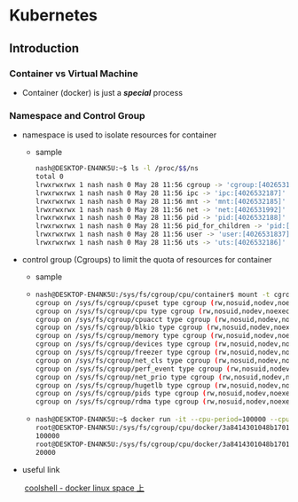 # Kubernetes

## Introduction

### Container vs Virtual Machine

- Container (docker) is just a ***special*** process

### Namespace and Control Group

- namespace is used to isolate resources for container

  - sample

    ```bash
    nash@DESKTOP-EN4NK5U:~$ ls -l /proc/$$/ns
    total 0
    lrwxrwxrwx 1 nash nash 0 May 28 11:56 cgroup -> 'cgroup:[4026531835]'
    lrwxrwxrwx 1 nash nash 0 May 28 11:56 ipc -> 'ipc:[4026532187]'
    lrwxrwxrwx 1 nash nash 0 May 28 11:56 mnt -> 'mnt:[4026532185]'
    lrwxrwxrwx 1 nash nash 0 May 28 11:56 net -> 'net:[4026531992]'
    lrwxrwxrwx 1 nash nash 0 May 28 11:56 pid -> 'pid:[4026532188]'
    lrwxrwxrwx 1 nash nash 0 May 28 11:56 pid_for_children -> 'pid:[4026532188]'
    lrwxrwxrwx 1 nash nash 0 May 28 11:56 user -> 'user:[4026531837]'
    lrwxrwxrwx 1 nash nash 0 May 28 11:56 uts -> 'uts:[4026532186]'
    ```

- control group (Cgroups) to limit the quota of resources for container

  - sample

  - ```bash
    nash@DESKTOP-EN4NK5U:/sys/fs/cgroup/cpu/container$ mount -t cgroup
    cgroup on /sys/fs/cgroup/cpuset type cgroup (rw,nosuid,nodev,noexec,relatime,cpuset)
    cgroup on /sys/fs/cgroup/cpu type cgroup (rw,nosuid,nodev,noexec,relatime,cpu)
    cgroup on /sys/fs/cgroup/cpuacct type cgroup (rw,nosuid,nodev,noexec,relatime,cpuacct)
    cgroup on /sys/fs/cgroup/blkio type cgroup (rw,nosuid,nodev,noexec,relatime,blkio)
    cgroup on /sys/fs/cgroup/memory type cgroup (rw,nosuid,nodev,noexec,relatime,memory)
    cgroup on /sys/fs/cgroup/devices type cgroup (rw,nosuid,nodev,noexec,relatime,devices)
    cgroup on /sys/fs/cgroup/freezer type cgroup (rw,nosuid,nodev,noexec,relatime,freezer)
    cgroup on /sys/fs/cgroup/net_cls type cgroup (rw,nosuid,nodev,noexec,relatime,net_cls)
    cgroup on /sys/fs/cgroup/perf_event type cgroup (rw,nosuid,nodev,noexec,relatime,perf_event)
    cgroup on /sys/fs/cgroup/net_prio type cgroup (rw,nosuid,nodev,noexec,relatime,net_prio)
    cgroup on /sys/fs/cgroup/hugetlb type cgroup (rw,nosuid,nodev,noexec,relatime,hugetlb)
    cgroup on /sys/fs/cgroup/pids type cgroup (rw,nosuid,nodev,noexec,relatime,pids)
    cgroup on /sys/fs/cgroup/rdma type cgroup (rw,nosuid,nodev,noexec,relatime,rdma)
    ```

  - ```bash
    nash@DESKTOP-EN4NK5U:~$ docker run -it --cpu-period=100000 --cpu-quota=20000 8e85dd5c3255 /bin/bash
    root@DESKTOP-EN4NK5U:/sys/fs/cgroup/cpu/docker/3a8414301048b1701f7e00af1f56f88ed533c0eee9e39e33bf2bb86a3e6becac# cat cpu.cfs_period_us
    100000
    root@DESKTOP-EN4NK5U:/sys/fs/cgroup/cpu/docker/3a8414301048b1701f7e00af1f56f88ed533c0eee9e39e33bf2bb86a3e6becac# cat cpu.cfs_quota_us
    20000
    
    ```

- useful link

  ​	[coolshell - docker linux space 上](https://coolshell.cn/articles/17010.html)


